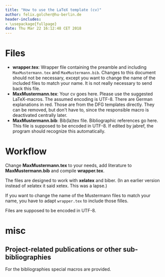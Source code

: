 ```yaml
---
title: "How to use the LaTeX template (cv)"
author: felix.golcher@hu-berlin.de
header-includes:
- \usepackage{fullpage}
date: Thu Mar 22 16:12:48 CET 2018
---
```


# Files #

* **wrapper.tex**: Wrapper file containing the preamble and including
  `MaxMustermann.tex` and `MaxMustermann.bib`. Changes to this
  document should not be necessary, except you want to change the name
  of the included files to match your name. It is not really necessary
  to send back this file.
* **MaxMustermann.tex**: Your cv goes here. Please use the suggested
  LaTeX-macros. The assumed encoding is UTF-8. There are German explanations in red. Those are from the DFG templates directly. They can be removed, but don't have to, since the responsible macro is deactivated centrally later.
* **MaxMustermann.bib**: Bib(la)tex file. Bibliographic references go here. This
  file is supposed to be encoded in UTF-8. If edited by jabref, the
  program should recognize this automatically.

# Workflow #

Change **MaxMustermann.tex** to your needs, add literature to
**MaxMustermann.bib** and compile **wrapper.tex**.

The files are designed to work with **xelatex** and biber. (In an earlier version instead of xelatex it said xetex. This was a lapse.)

If you want to change the name of the Mustermann files to match your
name, you have to adapt `wrapper.tex` to include those filles.

Files are supposed to be encoded in UTF-8.

# misc #

## Project-related publications or other sub-bibliographies ##

For the bibliographies special macros are provided.

